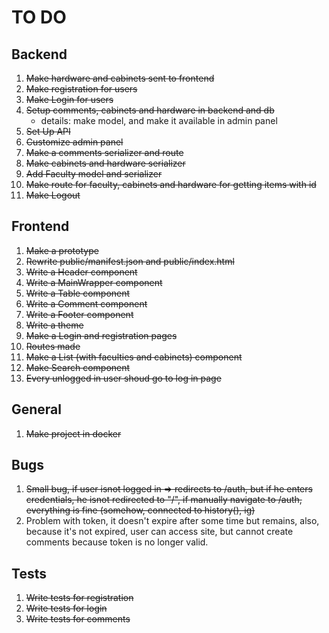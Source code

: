 # TO DO

## Backend

1. ~~Make hardware and cabinets sent to frontend~~
2. ~~Make registration for users~~
3. ~~Make Login for users~~
4. ~~Setup comments, cabinets and hardware in backend and db~~
    - details: make model, and make it available in admin panel
5. ~~Set Up API~~
6. ~~Customize admin panel~~
7. ~~Make a comments serializer and route~~
8. ~~Make cabinets and hardware serializer~~
9. ~~Add Faculty model and serializer~~
10. ~~Make route for faculty, cabinets and hardware for getting items with id~~
11. ~~Make Logout~~


## Frontend

1. ~~Make a prototype~~ 
2. ~~Rewrite public/manifest.json and public/index.html~~
3. ~~Write a Header component~~
4. ~~Write a MainWrapper component~~
5. ~~Write a Table component~~
6. ~~Write a Comment component~~
7. ~~Write a Footer component~~
8. ~~Write a theme~~ 
9. ~~Make a Login and registration pages~~
10. ~~Routes made~~
12. ~~Make a List (with faculties and cabinets) component~~
13. ~~Make Search component~~
14. ~~Every unlogged in user shoud go to log in page~~



## General

1. ~~Make project in docker~~

## Bugs
1. ~~Small bug, if user isnot logged in => redirects to /auth, but if he enters credentials, he isnot redirected to "/", if manually navigate to /auth, everything is fine (somehow, connected to history(), ig)~~
2. Problem with token, it doesn't expire after some time but remains, also, because it's not expired, user can access site, but cannot create comments because token is no longer valid.

## Tests

1. ~~Write tests for registration~~
2. ~~Write tests for login~~
3. ~~Write tests for comments~~
